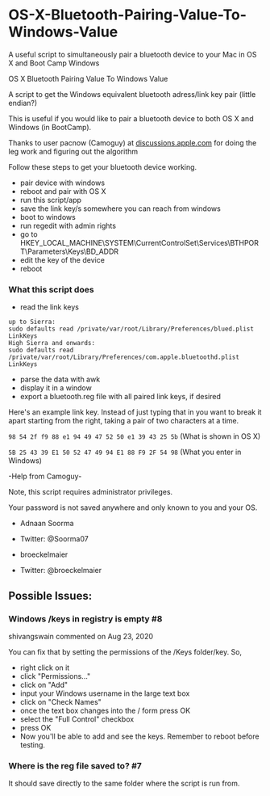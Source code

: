 OS-X-Bluetooth-Pairing-Value-To-Windows-Value
=============================================

A useful script to simultaneously pair a bluetooth device to your Mac in OS X and Boot Camp Windows

OS X Bluetooth Pairing Value To Windows Value

A script to get the Windows equivalent bluetooth adress/link key pair (little endian?)

This is useful if you would like to pair a bluetooth device to both OS X and Windows (in BootCamp).

Thanks to user pacnow (Camoguy) at [discussions.apple.com](https://discussions.apple.com/thread/3113227) for doing the leg work and figuring out the algorithm

Follow these steps to get your bluetooth device working.

-  pair device with windows
-  reboot and pair with OS X
-  run this script/app
-  save the link key/s somewhere you can reach from windows
-  boot to windows
-  run regedit with admin rights
-  go to HKEY_LOCAL_MACHINE\SYSTEM\CurrentControlSet\Services\BTHPORT\Parameters\Keys\BD_ADDR
-  edit the key of the device
-  reboot

### What this script does

- read the link keys
```
up to Sierra:
sudo defaults read /private/var/root/Library/Preferences/blued.plist LinkKeys
High Sierra and onwards:
sudo defaults read /private/var/root/Library/Preferences/com.apple.bluetoothd.plist LinkKeys
````
- parse the data with awk
- display it in a window
- export a bluetooth.reg file with all paired link keys, if desired

Here's an example link key. Instead of just typing that in you want to break it apart starting from the right, taking a pair of two characters at a time.

`98 54 2f f9 88 e1 94 49 47 52 50 e1 39 43 25 5b` (What is shown in OS X)

`5B 25 43 39 E1 50 52 47 49 94 E1 88 F9 2F 54 98` (What you enter in Windows)

 -Help from Camoguy-

Note, this script requires administrator privileges.

Your password is not saved anywhere and only known to you and your OS.

- Adnaan Soorma
- Twitter: @Soorma07

- broeckelmaier
- Twitter: @broeckelmaier

## Possible Issues:
### Windows /keys in registry is empty #8

shivangswain commented on Aug 23, 2020

You can fix that by setting the permissions of the /Keys folder/key. 
So,

- right click on it
- click "Permissions..."
- click on "Add"
- input your Windows username in the large text box
- click on "Check Names"
- once the text box changes into the / form press OK
- select the "Full Control" checkbox
- press OK
- Now you'll be able to add and see the keys. Remember to reboot before testing.

### Where is the reg file saved to? #7

It should save directly to the same folder where the script is run from.
